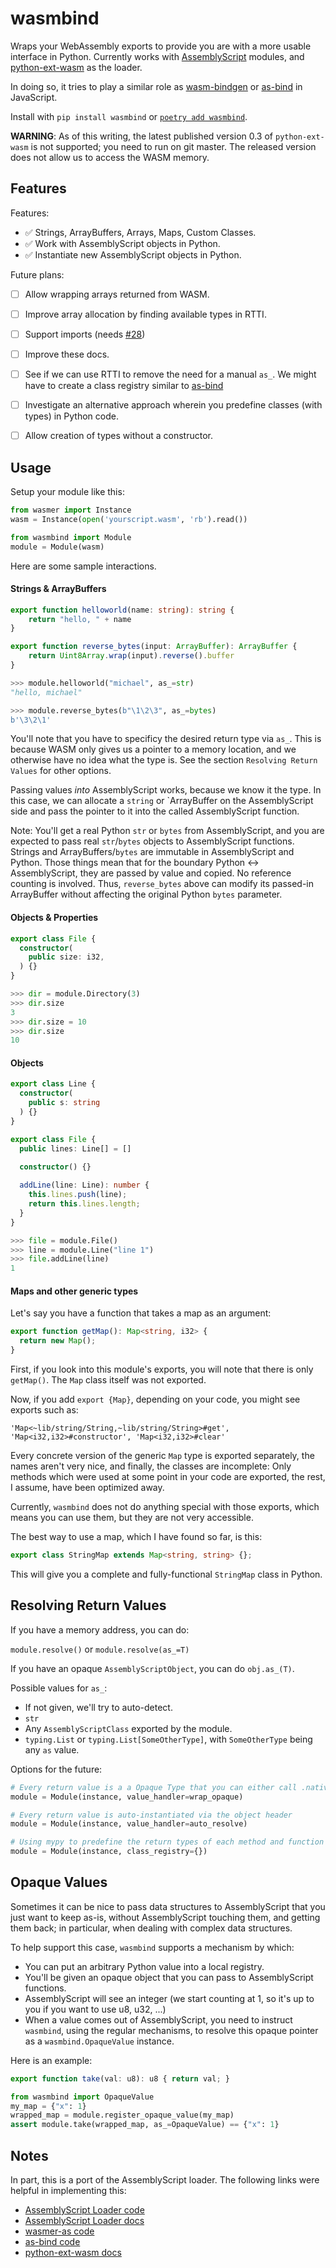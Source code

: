# wasmbind

Wraps your WebAssembly exports to provide you are with a more usable interface in Python. 
Currently works with [AssemblyScript](https://assemblyscript.org/) modules, and 
[python-ext-wasm](https://github.com/wasmerio/python-ext-wasm) as the loader.

In doing so, it tries to play a similar role as [wasm-bindgen](https://github.com/rustwasm/wasm-bindgen) 
or [as-bind](https://github.com/torch2424/as-bind) in JavaScript.

Install with `pip install wasmbind` or [`poetry add wasmbind`](https://github.com/python-poetry/poetry).

**WARNING**: As of this writing, the latest published version 0.3 of `python-ext-wasm` is not supported;
you need to run on git master. The released version does not allow us to access the WASM memory. 


## Features

Features: 

- ✅ Strings, ArrayBuffers, Arrays, Maps, Custom Classes.
- ✅ Work with AssemblyScript objects in Python.
- ✅ Instantiate new AssemblyScript objects in Python. 

Future plans:

- [ ] Allow wrapping arrays returned from WASM.
- [ ] Improve array allocation by finding available types in RTTI.
- [ ] Support imports (needs [#28](https://github.com/wasmerio/python-ext-wasm/issues/28))
- [ ] Improve these docs.
- [ ] See if we can use RTTI to remove the need for a manual `as_`. We might have to create a class registry
      similar to [as-bind](https://github.com/torch2424/as-bind/blob/97353ef6f8e39a4277957079b5d6a9e7d85ee709/lib/assembly/as-bind.ts)
- [ ] Investigate an alternative approach wherein you predefine classes (with types) in Python code.
- [ ] Allow creation of types without a constructor.


## Usage

Setup your module like this:

```python
from wasmer import Instance
wasm = Instance(open('yourscript.wasm', 'rb').read())

from wasmbind import Module
module = Module(wasm)
```

Here are some sample interactions.

#### Strings & ArrayBuffers

```typescript
export function helloworld(name: string): string {
    return "hello, " + name
}

export function reverse_bytes(input: ArrayBuffer): ArrayBuffer {
    return Uint8Array.wrap(input).reverse().buffer
}
```

```python
>>> module.helloworld("michael", as_=str)
"hello, michael"

>>> module.reverse_bytes(b"\1\2\3", as_=bytes)
b'\3\2\1'
```

You'll note that you have to specificy the desired return type via `as_`. This is because WASM only
gives us a pointer to a memory location, and we otherwise have no idea what the type is. See the section
`Resolving Return Values` for other options.

Passing values *into* AssemblyScript works, because we know it the type. In this case, we can allocate
a `string` or `ArrayBuffer on the AssemblyScript side and pass the pointer to it
into the called AssemblyScript function.

Note: You'll get a real Python `str` or `bytes` from AssemblyScript, and you are expected to pass real `str`/`bytes`
objects to AssemblyScript functions. Strings and ArrayBuffers/`bytes` are immutable in AssemblyScript and Python. Those
things mean that for the boundary Python <-> AssemblyScript, they are passed by value and copied. No
reference counting is involved. Thus, `reverse_bytes` above can modify its
passed-in ArrayBuffer without affecting the original Python `bytes` parameter.


#### Objects & Properties

```typescript
export class File {
  constructor(
    public size: i32,
  ) {}
}
```

```python
>>> dir = module.Directory(3)
>>> dir.size
3
>>> dir.size = 10
>>> dir.size
10
```

#### Objects

```typescript
export class Line {
  constructor(
    public s: string
  ) {}
}

export class File {
  public lines: Line[] = []

  constructor() {}
  
  addLine(line: Line): number {
    this.lines.push(line);
    return this.lines.length; 
  }
}
```

```python
>>> file = module.File()
>>> line = module.Line("line 1")
>>> file.addLine(line)
1
```

#### Maps and other generic types
 
Let's say you have a function that takes a map as an argument:

```typescript
export function getMap(): Map<string, i32> {
  return new Map();
}
```

First, if you look into this module's exports, you will note that there is only `getMap()`. The 
`Map` class itself was not exported. 

Now, if you add `export {Map}`, depending on your code, you might see exports such as:

```
'Map<~lib/string/String,~lib/string/String>#get', 'Map<i32,i32>#constructor', 'Map<i32,i32>#clear'
```

Every concrete version of the generic `Map` type is exported separately, the names aren't 
very nice, and finally, the classes are incomplete: Only methods which were used at some
point in your code are exported, the rest, I assume, have been optimized away.

Currently, `wasmbind` does not do anything special with those exports, which means you can
use them, but they are not very accessible.

The best way to use a map, which I have found so far, is this:

```typescript
export class StringMap extends Map<string, string> {};
```

This will give you a complete and fully-functional `StringMap` class in Python.


## Resolving Return Values

If you have a memory address, you can do:

``module.resolve()`` or ``module.resolve(as_=T)``

If you have an opaque `AssemblyScriptObject`, you can do `obj.as_(T)`.

Possible values for `as_`:

- If not given, we'll try to auto-detect.
- `str`
- Any `AssemblyScriptClass` exported by the module.
- `typing.List` or `typing.List[SomeOtherType]`, with `SomeOtherType` being any `as` value.

Options for the future:

```python
# Every return value is a a Opaque Type that you can either call .native() on or .as().
module = Module(instance, value_handler=wrap_opaque)

# Every return value is auto-instantiated via the object header 
module = Module(instance, value_handler=auto_resolve)

# Using mypy to predefine the return types of each method and function call. 
module = Module(instance, class_registry={})
```

## Opaque Values

Sometimes it can be nice to pass data structures to AssemblyScript that you just want to keep as-is, without 
AssemblyScript touching them, and getting them back; in particular, when dealing with complex data structures.

To help support this case, `wasmbind` supports a mechanism by which:

- You can put an arbitrary Python value into a local registry.
- You'll be given an opaque object that you can pass to AssemblyScript functions.
- AssemblyScript will see an integer (we start counting at 1, so it's up to you if you want to use u8, u32, ...)
- When a value comes out of AssemblyScript, you need to instruct `wasmbind`, using the regular mechanisms, to
  resolve this opaque pointer as a `wasmbind.OpaqueValue` instance.
  
Here is an example:

```typescript
export function take(val: u8): u8 { return val; }
```

```python
from wasmbind import OpaqueValue
my_map = {"x": 1}
wrapped_map = module.register_opaque_value(my_map)
assert module.take(wrapped_map, as_=OpaqueValue) == {"x": 1}
```
 

## Notes

In part, this is a port of the AssemblyScript loader. The following links were helpful in implementing this:

- [AssemblyScript Loader code](https://github.com/AssemblyScript/assemblyscript/blob/master/lib/loader/index.js)
- [AssemblyScript Loader docs](https://docs.assemblyscript.org/basics/loader#why-not-more-convenient)
- [wasmer-as code](https://github.com/onsails/wasmer-as)
- [as-bind code](https://github.com/torch2424/as-bind)
- [python-ext-wasm docs](https://github.com/wasmerio/python-ext-wasm)
